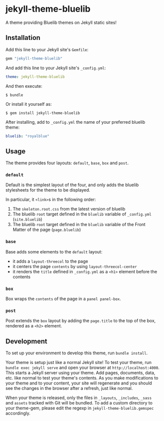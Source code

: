 # jekyll-theme-bluelib

A theme providing Bluelib themes on Jekyll static sites!

## Installation

Add this line to your Jekyll site's `Gemfile`:

```ruby
gem "jekyll-theme-bluelib"
```

And add this line to your Jekyll site's `_config.yml`:

```yaml
theme: jekyll-theme-bluelib
```

And then execute:

```console
$ bundle
```

Or install it yourself as:

```console 
$ gem install jekyll-theme-bluelib
```

After installing, add to `_config.yml` the name of your preferred bluelib theme:
```yml 
bluelib: "royalblue"
```

## Usage

The theme provides four layouts: `default`, `base`, `box` and `post`.

### `default`

Default is the simplest layout of the four, and only adds the bluelib stylesheets for the theme to be displayed.

In particular, it `<link>`s in the following order:

1. The `skeleton.root.css` from the latest version of bluelib
2. The bluelib `root` target defined in the `bluelib` variable of `_config.yml` (`site.bluelib`)
3. The bluelib `root` target defined in the `bluelib` variable of the Front Matter of the page (`page.bluelib`)

### `base`

Base adds some elements to the `default` layout: 

- it adds a `layout-threecol` to the page
- it centers the page `contents` by using `layout-threecol-center` 
- it renders the `title` defined in `_config.yml` as a `<h1>` element before the contents

### `box`

Box wraps the `contents` of the page in a `panel panel-box`.

### `post`

Post extends the `box` layout by adding the `page.title` to the top of the box, rendered as a `<h2>` element.

## Development

To set up your environment to develop this theme, run `bundle install`.

Your theme is setup just like a normal Jekyll site! To test your theme, run `bundle exec jekyll serve` and open your browser at `http://localhost:4000`. This starts a Jekyll server using your theme. Add pages, documents, data, etc. like normal to test your theme's contents. As you make modifications to your theme and to your content, your site will regenerate and you should see the changes in the browser after a refresh, just like normal.

When your theme is released, only the files in `_layouts`, `_includes`, `_sass` and `assets` tracked with Git will be bundled.
To add a custom directory to your theme-gem, please edit the regexp in `jekyll-theme-bluelib.gemspec` accordingly.
